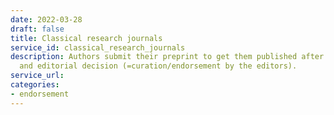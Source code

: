 ```yaml
---
date: 2022-03-28
draft: false
title: Classical research journals
service_id: classical_research_journals
description: Authors submit their preprint to get them published after peer-review
  and editorial decision (=curation/endorsement by the editors).
service_url:
categories:
- endorsement
---
```



